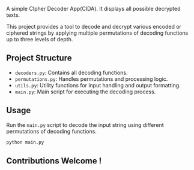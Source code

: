 A simple CIpher Decoder App(CIDA).
It displays all possible decrypted texts.

This project provides a tool to decode and decrypt various encoded or ciphered strings by applying multiple permutations of decoding functions up to three levels of depth.

## Project Structure

- `decoders.py`: Contains all decoding functions.
- `permutations.py`: Handles permutations and processing logic.
- `utils.py`: Utility functions for input handling and output formatting.
- `main.py`: Main script for executing the decoding process.

## Usage

Run the `main.py` script to decode the input string using different permutations of decoding functions.

```bash
python main.py
```

## Contributions Welcome !
